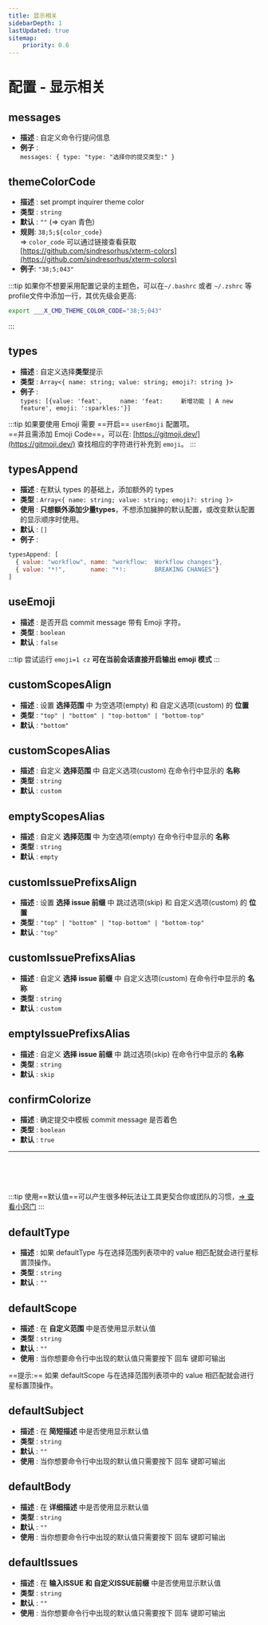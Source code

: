 ```yaml
---
title: 显示相关
sidebarDepth: 1
lastUpdated: true
sitemap:
    priority: 0.6
---
```


# 配置 - 显示相关

## messages

- **描述** : 自定义命令行提问信息
- **例子** : <br>`messages: { type: "type: "选择你的提交类型:" }`

## themeColorCode

- **描述** : set prompt inquirer theme color
- **类型** : `string`
- **默认** : `""`  (⇒ cyan 青色)
- **规则**: `38;5;${color_code}`    
  ⇒ `color_code` 可以通过链接查看获取 [https://github.com/sindresorhus/xterm-colors](https://github.com/sindresorhus/xterm-colors)
- **例子**: `"38;5;043"`

:::tip
如果你不想要采用配置记录的主题色，可以在`~/.bashrc` 或者 `~/.zshrc` 等profile文件中添加一行，其优先级会更高:

```bash
export ___X_CMD_THEME_COLOR_CODE="38;5;043"
```

:::

## types

- **描述** : 自定义选择**类型**提示
- **类型** : `Array<{ name: string; value: string; emoji?: string }>`
- **例子** : <br>`types: [{value: 'feat',     name: 'feat:     新增功能 | A new feature', emoji: ':sparkles:'}]`

:::tip
如果要使用 Emoji 需要 ==开启== `userEmoji` 配置项。<br>
==并且需添加 Emoji Code==，可以在: [https://gitmoji.dev/](https://gitmoji.dev/) 查找相应的字符进行补充到 `emoji`。
:::

## typesAppend

- **描述** : 在默认 types 的基础上，添加额外的 types
- **类型** : `Array<{ name: string; value: string; emoji?: string }>`
- **使用** : **只想额外添加少量types**，不想添加臃肿的默认配置，或改变默认配置的显示顺序时使用。
- **默认** : `[]`
- **例子** : <br>
```js
typesAppend: [ 
  { value: "workflow", name: "workflow:  Workflow changes"},
  { value: "*!",       name: "*!:        BREAKING CHANGES"}
]
```

## useEmoji

- **描述** : 是否开启 commit message 带有 Emoji 字符。
- **类型** : `boolean`
- **默认** : `false`

:::tip
尝试运行 `emoji=1 cz` **可在当前会话直接开启输出 emoji 模式**
:::

## customScopesAlign

- **描述** : 设置 **选择范围** 中 为空选项(empty) 和 自定义选项(custom) 的 **位置**
- **类型** : `"top" | "bottom" | "top-bottom" | "bottom-top"`
- **默认** : `"bottom"`

## customScopesAlias

- **描述** : 自定义 **选择范围** 中 自定义选项(custom) 在命令行中显示的 **名称**
- **类型** : `string`
- **默认** : `custom`

## emptyScopesAlias

- **描述** : 自定义 **选择范围** 中 为空选项(empty) 在命令行中显示的 **名称**
- **类型** : `string`
- **默认** : `empty`

## customIssuePrefixsAlign

- **描述** : 设置 **选择 issue 前缀** 中 跳过选项(skip) 和 自定义选项(custom) 的 **位置**
- **类型** : `"top" | "bottom" | "top-bottom" | "bottom-top"`
- **默认** : `"top"`

## customIssuePrefixsAlias

- **描述** : 自定义 **选择 issue 前缀** 中 自定义选项(custom) 在命令行中显示的 **名称**
- **类型** : `string`
- **默认** : `custom`

## emptyIssuePrefixsAlias

- **描述** : 自定义 **选择 issue 前缀** 中 跳过选项(skip) 在命令行中显示的 **名称**
- **类型** : `string`
- **默认** : `skip`

## confirmColorize

- **描述** : 确定提交中模板 commit message 是否着色
- **类型** : `boolean`
- **默认** : `true`

---

<br/>
<br/>
<br/>

:::tip
使用==默认值==可以产生很多种玩法让工具更契合你或团队的习惯，[⇒ 查看小窍门](/zh/recipes/defaultScope.html)
:::

## defaultType

- **描述** : 如果 defaultType 与在选择范围列表项中的 value 相匹配就会进行星标置顶操作。
- **类型** : `string`
- **默认** : `""`

## defaultScope

- **描述** : 在 **自定义范围** 中是否使用显示默认值
- **类型** : `string`
- **默认** : `""`
- **使用** : 当你想要命令行中出现的默认值只需要按下 <kbd>回车</kbd> 键即可输出

==提示:==  如果 defaultScope 与在选择范围列表项中的 value 相匹配就会进行星标置顶操作。

## defaultSubject

- **描述** : 在 **简短描述** 中是否使用显示默认值
- **类型** : `string`
- **默认** : `""`
- **使用** : 当你想要命令行中出现的默认值只需要按下 <kbd>回车</kbd> 键即可输出

## defaultBody

- **描述** : 在 **详细描述** 中是否使用显示默认值
- **类型** : `string`
- **默认** : `""`
- **使用** : 当你想要命令行中出现的默认值只需要按下 <kbd>回车</kbd> 键即可输出


## defaultIssues

- **描述** : 在 **输入ISSUE 和 自定义ISSUE前缀** 中是否使用显示默认值
- **类型** : `string`
- **默认** : `""`
- **使用** : 当你想要命令行中出现的默认值只需要按下 <kbd>回车</kbd> 键即可输出

